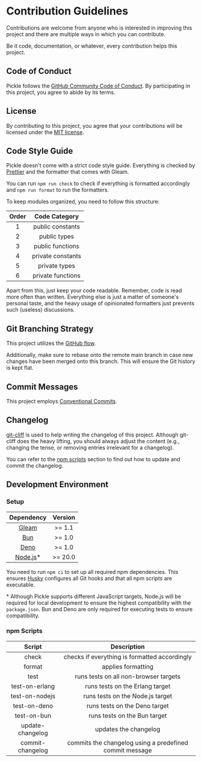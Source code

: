 # Contribution Guidelines

Contributions are welcome from anyone who is interested in improving this project and there are multiple ways in which
you can contribute.

Be it code, documentation, or whatever, every contribution helps this project.

## Code of Conduct

Pickle follows the
[GitHub Community Code of Conduct](https://docs.github.com/en/site-policy/github-terms/github-community-code-of-conduct).
By participating in this project, you agree to abide by its terms.

## License

By contributing to this project, you agree that your contributions will be licensed under the
[MIT license](https://github.com/patrik-kuehl/pickle/blob/main/LICENSE.md).

## Code Style Guide

Pickle doesn't come with a strict code style guide. Everything is checked by [Prettier](https://prettier.io/) and the
formatter that comes with Gleam.

You can run `npm run check` to check if everything is formatted accordingly and `npm run format` to run the formatters.

To keep modules organized, you need to follow this structure:

| Order |   Code Category   |
| :---: | :---------------: |
|   1   | public constants  |
|   2   |   public types    |
|   3   | public functions  |
|   4   | private constants |
|   5   |   private types   |
|   6   | private functions |

Apart from this, just keep your code readable. Remember, code is read more often than written. Everything else is just a
matter of someone's personal taste, and the heavy usage of opinionated formatters just prevents such (useless)
discussions.

## Git Branching Strategy

This project utilizes the [GitHub flow](https://docs.github.com/en/get-started/using-github/github-flow).

Additionally, make sure to rebase onto the remote main branch in case new changes have been merged onto this branch.
This will ensure the Git history is kept flat.

## Commit Messages

This project employs [Conventional Commits](https://www.conventionalcommits.org/en/v1.0.0/).

## Changelog

[git-cliff](https://git-cliff.org/) is used to help writing the changelog of this project. Although git-cliff does the
heavy lifting, you should always adjust the content (e.g., changing the tense, or removing entries irrelevant for a
changelog).

You can refer to the [npm scripts](#npm-scripts) section to find out how to update and commit the changelog.

## Development Environment

### Setup

|            Dependency            | Version  |
| :------------------------------: | :------: |
|   [Gleam](https://gleam.run/)    | \>= 1.1  |
|      [Bun](https://bun.sh/)      | \>= 1.0  |
|    [Deno](https://deno.com/)     | \>= 1.0  |
| [Node.js](https://nodejs.org/)\* | \>= 20.0 |

You need to run `npm ci` to set up all required npm dependencies. This ensures
[Husky](https://typicode.github.io/husky/) configures all Git hooks and that all npm scripts are executable.

\* Although Pickle supports different JavaScript targets, Node.js will be required for local development to ensure the
highest compatibility with the `package.json`. Bun and Deno are only required for executing tests to ensure
compatibility.

### npm Scripts

|      Script      |                       Description                       |
| :--------------: | :-----------------------------------------------------: |
|      check       |      checks if everything is formatted accordingly      |
|      format      |                   applies formatting                    |
|       test       |          runs tests on all non-browser targets          |
|  test-on-erlang  |             runs tests on the Erlang target             |
|  test-on-nodejs  |            runs tests on the Node.js target             |
|   test-on-deno   |              runs tests on the Deno target              |
|   test-on-bun    |              runs tests on the Bun target               |
| update-changelog |                  updates the changelog                  |
| commit-changelog | commits the changelog using a predefined commit message |
